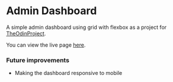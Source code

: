 # Admin Dashboard

A simple admin dashboard using grid with flexbox as a project for [TheOdinProject](https://www.theodinproject.com/lessons/intermediate-html-and-css-admin-dashboard).

You can view the live page [here](https://jhonelvillanueva.github.io/admin-dashboard/).

### Future improvements

- Making the dashboard responsive to mobile
